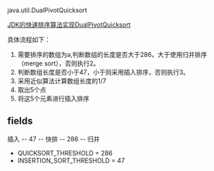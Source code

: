 java.util.DualPivotQuicksort

[JDK的快速排序算法实现DualPivotQuicksort](https://blog.csdn.net/Lnho2015/article/details/50669816)

具体流程如下：
1. 需要排序的数组为a,判断数组的长度是否大于286，大于使用归并排序（merge sort），否则执行2。 
2. 判断数组长度是否小于47，小于则采用插入排序，否则执行3。 
3. 采用近似算法计算数组长度的1/7
4. 取出5个点
5. 将这5个元素进行插入排序 


## fields
插入 -- 47 -- 快排 -- 286 -- 归并

* QUICKSORT_THRESHOLD = 286
* INSERTION_SORT_THRESHOLD = 47